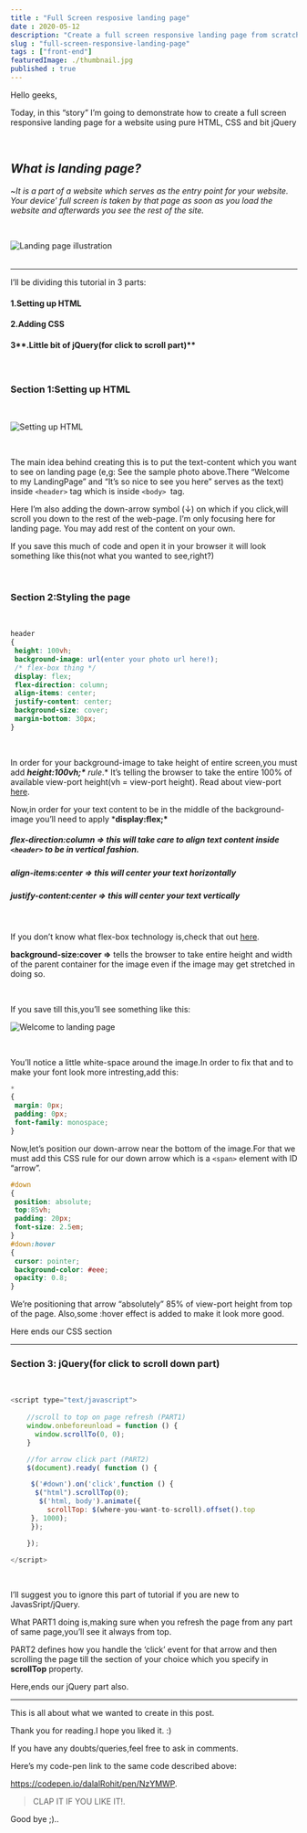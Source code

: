```yaml
---
title : "Full Screen resposive landing page"
date : 2020-05-12
description: "Create a full screen responsive landing page from scratch using HTML, CSS and JS"
slug : "full-screen-responsive-landing-page"
tags : ["front-end"]
featuredImage: ./thumbnail.jpg
published : true
---
```


Hello geeks,

Today, in this “story” I’m going to demonstrate how to create a full screen responsive landing page for a website using pure HTML, CSS and bit jQuery

<br/>

## ***What is landing  page?***



~*It is a part of a website which serves as the entry point for your website. Your device’ full screen is taken by that page as soon as you load the website and afterwards you see the rest of the site.*

<br/>

 ![Landing page illustration](./thumbnail.jpg)

###### 		

------

I’ll be dividing this tutorial in 3 parts:

#### **1.Setting up HTML**

#### **2.Adding CSS**

#### 3**.Little bit of jQuery(for click to scroll part)**

<br/>

### **Section 1:Setting up HTML**

<br/>

![Setting up HTML](./setting-up-html.png)



<br/>

The main idea behind creating this is to put the text-content which you want to see on landing page (e,g: See the sample photo above.There “Welcome to my LandingPage” and “It’s so nice to see you here” serves as the text) inside ```<header>``` tag which is inside ```<body> ```tag.

Here I’m also adding the down-arrow symbol (<span id="down">&#8595;</span>) on which if you click,will scroll you down to the rest of the web-page. I’m only focusing here for landing page. You may add rest of the content on your own.

If you save this much of code and open it in your browser it will look something like this(not what you wanted to see,right?)



<br/>

### **Section 2:Styling the page**



<br/>

```css
header
{
 height: 100vh;
 background-image: url(enter your photo url here!);
 /* flex-box thing */
 display: flex;
 flex-direction: column;
 align-items: center;
 justify-content: center;
 background-size: cover; 
 margin-bottom: 30px;
}
```

<br/>

In order for your background-image to take height of entire screen,you must add ***height:100vh;\*** rule*.* It’s telling the browser to take the entire 100% of available view-port height(vh = view-port height). Read about view-port [here](https://developer.mozilla.org/en-US/docs/Mozilla/Mobile/Viewport_meta_tag).

Now,in order for your text content to be in the middle of the background-image you’ll need to apply ***display:flex;\***



##### **flex-direction:column => this will take care to align text content inside ```<header>``` to be in vertical fashion.**

##### **align-items:center => this will center your text horizontally**

##### **justify-content:center => this will center your text vertically**

<br/>

If you don’t know what flex-box technology is,check that out [here](https://css-tricks.com/snippets/css/a-guide-to-flexbox/).

**background-size:cover =>** tells the browser to take entire height and width of the parent container for the image even if the image may get stretched in doing so.

<br/>

If you save till this,you’ll see something like this:

![Welcome to landing page](./welcome.png)



<br/>

You’ll notice a little white-space around the image.In order to fix that and to make your font look more intresting,add this:

```css
*
{
 margin: 0px;
 padding: 0px;
 font-family: monospace;
}
```

Now,let’s position our down-arrow near the bottom of the image.For that we must add this CSS rule for our down arrow which is a  ```<span>``` element with ID “arrow”.

```css
#down
{
 position: absolute;
 top:85vh;
 padding: 20px;
 font-size: 2.5em;
}
#down:hover
{
 cursor: pointer;
 background-color: #eee;
 opacity: 0.8;
}
```

We’re positioning that arrow “absolutely” 85% of view-port height from top of the page. Also,some :hover effect is added to make it look more good.

Here ends our CSS section

------

### **Section 3: jQuery(for click to scroll down part)**

<br/>

```js
<script type="text/javascript">
    
    //scroll to top on page refresh (PART1)
    window.onbeforeunload = function () {
      window.scrollTo(0, 0);
    }

    //for arrow click part (PART2)
    $(document).ready( function () {

     $('#down').on('click',function () {
      $("html").scrollTop(0);
       $('html, body').animate({
         scrollTop: $(where-you-want-to-scroll).offset().top
     }, 1000);
     });

    });

</script>
```

<br/>

I’ll suggest you to ignore this part of tutorial if you are new to JavasSript/jQuery.

What PART1 doing is,making sure when you refresh the page from any part of same page,you’ll see it always from top.

PART2 defines how you handle the ‘click’ event for that arrow and then scrolling the page till the section of your choice which you specify in **scrollTop** property.

Here,ends our jQuery part also.

------

This is all about what we wanted to create in this post.

Thank you for reading.I hope you liked it. :)

If you have any doubts/queries,feel free to ask in comments.

Here’s my code-pen link to the same code described above:

https://codepen.io/dalalRohit/pen/NzYMWP.

> CLAP IT IF YOU LIKE IT!.

Good bye ;)..